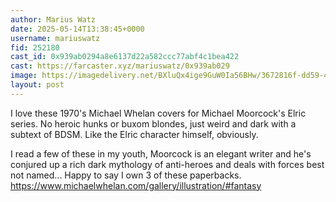 ```yaml
---
author: Marius Watz
date: 2025-05-14T13:38:45+0000
username: mariuswatz
fid: 252180
cast_id: 0x939ab0294a8e6137d22a582ccc77abf4c1bea422
cast: https://farcaster.xyz/mariuswatz/0x939ab029
image: https://imagedelivery.net/BXluQx4ige9GuW0Ia56BHw/3672816f-dd59-49e7-6954-e1c4acbf0400/original
layout: post
---
```


I love these 1970's Michael Whelan covers for Michael Moorcock's Elric series. No heroic hunks or buxom blondes, just weird and dark with a subtext of BDSM. Like the Elric character himself, obviously.

I read a few of these in my youth, Moorcock is an elegant writer and he's conjured up a rich dark mythology of anti-heroes and deals with forces best not named... Happy to say I own 3 of these paperbacks.
https://www.michaelwhelan.com/gallery/illustration/#fantasy

<img src='https://imagedelivery.net/BXluQx4ige9GuW0Ia56BHw/3672816f-dd59-49e7-6954-e1c4acbf0400/original' alt='' referrerpolicy='no-referrer'/>
